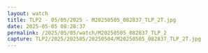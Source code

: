 ```yaml
---
layout: watch
title: TLP2 - 05/05/2025 - M20250505_082837_TLP_2T.jpg
date: 2025-05-05 08:28:37
permalink: /2025/05/05/watch/M20250505_082837_TLP_2
capture: TLP2/2025/202505/20250504/M20250505_082837_TLP_2T.jpg
---
```

